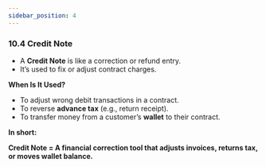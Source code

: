 ```yaml
---
sidebar_position: 4
---
```


### 10.4 Credit Note

- A **Credit Note** is like a correction or refund entry.
- It’s used to fix or adjust contract charges.

**When Is It Used?**

- To adjust wrong debit transactions in a contract.
- To reverse **advance tax** (e.g., return receipt).
- To transfer money from a customer’s **wallet** to their contract.

**In short:**

**Credit Note = A financial correction tool that adjusts invoices, returns tax, or moves wallet balance.**